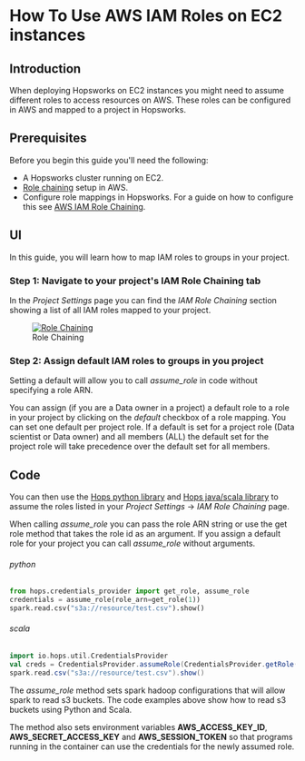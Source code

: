 # How To Use AWS IAM Roles on EC2 instances

## Introduction

When deploying Hopsworks on EC2 instances you might need to assume different roles to access resources on AWS. 
These roles can be configured in AWS and mapped to a project in Hopsworks.

## Prerequisites
Before you begin this guide you'll need the following:

- A Hopsworks cluster running on EC2.
- [Role chaining](https://docs.aws.amazon.com/IAM/latest/UserGuide/id_roles_terms-and-concepts.html#iam-term-role-chaining) setup in AWS.
- Configure role mappings in Hopsworks. For a guide on how to configure this see [AWS IAM Role Chaining](../../../../admin/iamRoleChaining.md).

## UI
In this guide, you will learn how to map IAM roles to groups in your project.

### Step 1: Navigate to your project's IAM Role Chaining tab

In the _Project Settings_ page you can find the _IAM Role Chaining_ section showing a list of all IAM roles mapped to your project.

<figure>
  <a href="../../../../assets/images/guides/iam_role/project-settings.png">
    <img src="../../../../assets/images/guides/iam_role/project-settings.png" alt="Role Chaining"/>
  </a>
  <figcaption>Role Chaining</figcaption>
</figure>

### Step 2: Assign default IAM roles to groups in you project

Setting a default will allow you to call _assume\_role_ in code without specifying a role ARN.

You can assign (if you are a Data owner in a project) a default role to a role in your project by clicking on the _default_ 
checkbox of a role mapping. You can set one default per project role. If a default is set for 
a project role (Data scientist or Data owner) and all members (ALL) the default set for the project role will take 
precedence over the default set for all members.

## Code

You can then use the [Hops python library](https://hops-py.logicalclocks.com/) and 
[Hops java/scala library](https://github.com/logicalclocks/hops-util) to assume the roles listed in your _Project Settings_ -> 
_IAM Role Chaining_ page.

When calling _assume\_role_ you can pass the role ARN string or use the get role method that takes the role id 
as an argument. If you assign a default role for your project you can call _assume\_role_ without arguments.

###### python
```python
from hops.credentials_provider import get_role, assume_role
credentials = assume_role(role_arn=get_role(1))
spark.read.csv("s3a://resource/test.csv").show()
```

###### scala
```scala
import io.hops.util.CredentialsProvider
val creds = CredentialsProvider.assumeRole(CredentialsProvider.getRole(1))
spark.read.csv("s3a://resource/test.csv").show()
```

The _assume\_role_  method sets spark hadoop configurations that will allow spark to read s3 buckets. The code examples 
above show how to read s3 buckets using Python and Scala.

The method also sets environment variables **AWS_ACCESS_KEY_ID**, **AWS_SECRET_ACCESS_KEY** and 
**AWS_SESSION_TOKEN** so that programs running in the container can use the credentials for the newly assumed role.